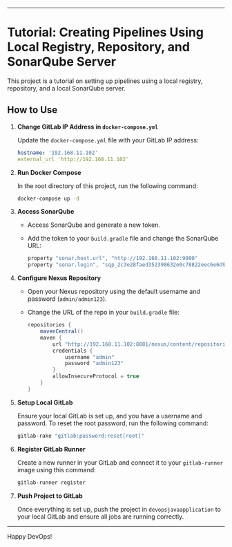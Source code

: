 
---

# Tutorial: Creating Pipelines Using Local Registry, Repository, and SonarQube Server

This project is a tutorial on setting up pipelines using a local registry, repository, and a local SonarQube server.

## How to Use

1. **Change GitLab IP Address in `docker-compose.yml`**

   Update the `docker-compose.yml` file with your GitLab IP address:

   ```yaml
   hostname: '192.168.11.102'
   external_url 'http://192.168.11.102'
   ```

2. **Run Docker Compose**

   In the root directory of this project, run the following command:

   ```sh
   docker-compose up -d
   ```

3. **Access SonarQube**

   - Access SonarQube and generate a new token.
   - Add the token to your `build.gradle` file and change the SonarQube URL:

     ```gradle
     property "sonar.host.url", "http://192.168.11.102:9000"
     property "sonar.login", "sqp_2c3e28faed352398632e0c78822eec6e6d9d7472"
     ```

4. **Configure Nexus Repository**

   - Open your Nexus repository using the default username and password (`admin/admin123`).
   - Change the URL of the repo in your `build.gradle` file:

     ```gradle
     repositories {
         mavenCentral()
         maven {
             url "http://192.168.11.102:8081/nexus/content/repositories/central/"
             credentials {
                 username "admin"
                 password "admin123"
             }
             allowInsecureProtocol = true
         }
     }
     ```

5. **Setup Local GitLab**

   Ensure your local GitLab is set up, and you have a username and password. To reset the root password, run the following command:

   ```sh
   gitlab-rake "gitlab:password:reset[root]"
   ```

6. **Register GitLab Runner**

   Create a new runner in your GitLab and connect it to your `gitlab-runner` image using this command:

   ```sh
   gitlab-runner register 
   ```

7. **Push Project to GitLab**

   Once everything is set up, push the project in `devopsjavaapplication` to your local GitLab and ensure all jobs are running correctly.

---

Happy DevOps!
